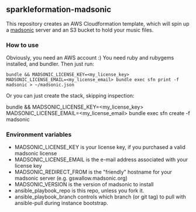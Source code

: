 ## sparkleformation-madsonic
This repository creates an AWS Cloudformation template, which will spin up a [madsonic](http://madsonic.org) server
and an S3 bucket to hold your music files.

### How to use
Obviously, you need an AWS account :)  You need ruby and rubygems installed, and bundler.  Then just run:

    bundle && MADSONIC_LICENSE_KEY=<my_license_key> MADSONIC_LICENSE_EMAIL=<my_license_email> bundle exec sfn print -f madsonic > ~/madsonic.json

Or you can just create the stack, skipping inspection:

  bundle && MADSONIC_LICENSE_KEY=<my_license_key> MADSONIC_LICENSE_EMAIL=<my_license_email> bundle exec sfn create -f madsonic

### Environment variables

- MADSONIC_LICENSE_KEY is your license key, if you purchased a valid madsonic license
- MADSONIC_LICENSE_EMAIL is the e-mail address associated with your license key
- MADSONIC_REDIRECT_FROM is the "friendly" hostname for your madsonic server (e.g. gswallow.madsonic.org)
- MADSONIC_VERSION is the version of madsonic to install
- ansible_playbook_repo is this repo, unless you fork it.
- ansible_playbook_branch controls which branch (or git tag) to pull with ansible-pull during instance bootstrap.
